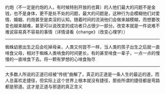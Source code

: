 约炮（不一定是约炮的人，有时候特别开放的也算）的人他们最大的问题不是金钱，也不是身体，更不是处不处的问题，最大的问题是，这种行为会模糊他们对爱情、婚姻、约炮甚至是卖淫的认知。随着时间的流淌他们会做来越模糊，而想要改变也越来越难，甚至可以说改变的成功者只占很少一部分。改变本就是一件说难不难说容易真不容易的事情（详情请看《change》（改变心理学））
___
蜘蛛幼崽出生之后会吃掉母亲，人类又何尝不一样，当人类的孩子出生之后就一直啃食父母，相对于蜘蛛人类啃食的时间更长，有的甚至啃食一辈子，一点一点的慢慢的一直啃食下去。将一颗有梦想的心啃食殆尽
___
大多数人所说的正道已经被“传统”曲解了，真正的正道是一条人生的最近的道，而人总喜欢走捷径，但实际上这个世界上根本就没有捷径，那些所谓的捷径都是弯路都是邪道。这才是正道与邪道的真正含义